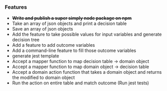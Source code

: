 ### Features

- ~~**Write and publish a super simply node package on npm**~~
- Take an array of json objects and print a decision table
- Save an array of json objects
- Add the feature to take possible values for input variables and generate decision tree
- Add a feature to add outcome variables
- Add a command-line feature to fill those outcome variables
- generate jest template
- Accept a mapper function to map decision table -> domain object
- Accept a mapper function to map domain object -> decision table
- Accept a domain action function that takes a domain object and returns the modified to domain object
- Run the action on entire table and match outcome (Run jest tests)



